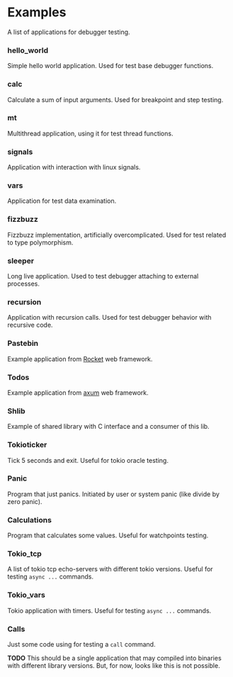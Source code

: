 # Examples

A list of applications for debugger testing.

### hello_world

Simple hello world application. Used for test base debugger functions.

### calc

Calculate a sum of input arguments. Used for breakpoint and step testing.

### mt

Multithread application, using it for test thread functions.

### signals

Application with interaction with linux signals.

### vars

Application for test data examination.

### fizzbuzz

Fizzbuzz implementation, artificially overcomplicated.
Used for test related to type polymorphism.

### sleeper

Long live application.
Used to test debugger attaching to external processes.

### recursion

Application with recursion calls.
Used for test debugger behavior with recursive code.

### Pastebin

Example application from [Rocket](https://github.com/SergioBenitez/Rocket) web
framework.

### Todos

Example application from [axum](https://github.com/tokio-rs/axum) web framework.

### Shlib

Example of shared library with C interface and a consumer of this lib.

### Tokioticker

Tick 5 seconds and exit. Useful for tokio oracle testing.

### Panic

Program that just panics.
Initiated by user or system panic (like divide by zero panic).

### Calculations

Program that calculates some values. Useful for watchpoints testing.

### Tokio_tcp

A list of tokio tcp echo-servers with different tokio versions. Useful for testing `async ...` commands.

### Tokio_vars

Tokio application with timers. Useful for testing `async ...` commands.

### Calls

Just some code using for testing a `call` command.

**TODO**
This should be a single application that may compiled into binaries with different library versions. But, for now, looks like this is not possible.